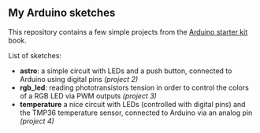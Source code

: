 ## My Arduino sketches

This repository contains a few simple projects from the [Arduino starter kit](https://store.arduino.cc/genuino-starter-kit) book.

List of sketches:
* **astro**: a simple circuit with LEDs and a push button, connected to Arduino using digital pins _(project 2)_
* **rgb_led**: reading phototransistors tension in order to control the colors of a RGB LED via PWM outputs _(project 3)_
* **temperature** a nice circuit with LEDs (controlled with digital pins) and the TMP36 temperature sensor, connected to Arduino via an analog pin _(project 4)_